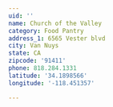 ```yaml
---
uid: ''
name: Church of the Valley
category: Food Pantry
address_1: 6565 Vester blvd
city: Van Nuys
state: CA
zipcode: '91411'
phone: 818.284.1331
latitude: '34.1898566'
longitude: '-118.451357'

---
```

